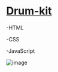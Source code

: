 # [Drum-kit](https://drum-kit-sand.vercel.app/)

-HTML

-CSS

-JavaScript

![image](https://user-images.githubusercontent.com/11077068/196055726-c5afb11a-0418-4dc6-8b33-9afeecfdfedf.png)

